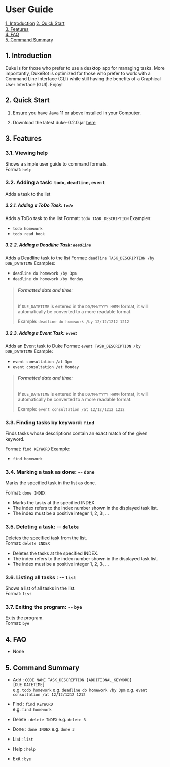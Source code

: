 # User Guide

[1. Introduction](#Introduction) 
[2. Quick Start](#Quick-Start)  
[3. Features](#Features)    
[4. FAQ](#FAQ)   
[5. Command Summary](#Command-Summary) 

## 1. Introduction 

Duke is for those who prefer to use a desktop app for managing tasks. 
More importantly, DukeBot is optimized for those who prefer to work with a Command Line Interface (CLI) while still having the benefits of a Graphical User Interface (GUI). Enjoy!


## 2. Quick Start 
1. Ensure you have Java 11 or above installed in your Computer.  

2. Download the latest duke-0.2.0.jar [here](https://github.com/qweiping31415/duke/releases)

## 3. Features 

### 3.1. Viewing help
Shows a simple user guide to command formats.  
Format: `help`


### 3.2. Adding a task: `todo`, `deadline`, `event`
Adds a task to the list


##### 3.2.1. Adding a ToDo Task: `todo` 
Adds a ToDo task to the list
Format: `todo TASK_DESCRIPTION` 
Examples:
* `todo homework`
* `todo read book`

##### 3.2.2. Adding a Deadline Task: `deadline` 
Adds a Deadline task to the list
Format: `deadline TASK_DESCRIPTION /by DUE_DATETIME`
Examples:
* `deadline do homework /by 3pm`
* `deadline do homework /by Monday`

> ###### **Formatted date and time**:
> If `DUE_DATETIME` is entered in the `DD/MM/YYYY HHMM` format, it will automatically be converted to a more readable format.
>
>Example:
>`deadline do homework /by 12/12/1212 1212`

##### 3.2.3. Adding a Event Task: `event` 
Adds an Event task to Duke
Format: `event TASK_DESCRIPTION /by DUE_DATETIME`
Example:
* `event consultation /at 3pm`
* `event consultation /at Monday`

> ###### **Formatted date and time**:
> If `DUE_DATETIME` is entered in the `DD/MM/YYYY HHMM` format, it will automatically be converted to a more readable format.
>
>Example:
>`event consultation /at 12/12/1212 1212`


### 3.3. Finding tasks by keyword: `find`
Finds tasks whose descriptions contain an exact match of the given keyword.

Format: `find KEYWORD` 
Example:
* `find homework`


### 3.4. Marking a task as done: -- `done`  
Marks the specified task in the list as done.  

Format: `done INDEX`
* Marks the tasks at the specified INDEX.
* The index refers to the index number shown in the displayed task list.
* The index must be a positive integer 1, 2, 3, …​


### 3.5. Deleting a task: -- `delete`
Deletes the specified task from the list.  
Format: `delete INDEX`
* Deletes the tasks at the specified INDEX.
* The index refers to the index number shown in the displayed task list.
* The index must be a positive integer 1, 2, 3, …​


### 3.6. Listing all tasks : -- `list`
Shows a list of all tasks in the list.  
Format: `list`


### 3.7. Exiting the program: -- `bye`  
Exits the program.  
Format: `bye`


## 4. FAQ
* None


## 5. Command Summary 
* Add : `CODE_NAME TASK_DESCRIPTION [ADDITIONAL_KEYWORD] [DUE_DATETIME]`  
e.g. `todo homework`
e.g. `deadline do homework /by 3pm`
e.g. `event consultation /at 12/12/1212 1212`

* Find : `find KEYWORD`   
e.g. `find homework`

* Delete : `delete INDEX`
e.g. `delete 3`

* Done : `done INDEX`
e.g. `done 3`

* List : `list`

* Help : `help`

* Exit : `bye`
